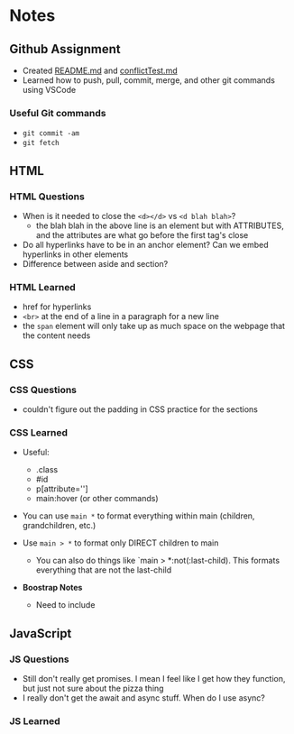 # Notes
## Github Assignment
- Created [README.md](./README.md) and [conflictTest.md](./conflictTest.md)
- Learned how to push, pull, commit, merge, and other git commands using VSCode

### Useful Git commands
- `git commit -am`
- `git fetch`

## HTML
### HTML Questions
- When is it needed to close the `<d></d>` vs `<d blah blah>`?
   - the blah blah in the above line is an element but with ATTRIBUTES, and the attributes are what go before the first tag's close
- Do all hyperlinks have to be in an anchor element? Can we embed hyperlinks in other elements
- Difference between aside and section?

### HTML Learned
- href for hyperlinks
- `<br>` at the end of a line in a paragraph for a new line
- the `span` element will only take up as much space on the webpage that the content needs

## CSS
### CSS Questions
- couldn't figure out the padding in CSS practice for the sections

### CSS Learned
- Useful:
  - .class
  - #id
  - p[attribute='']
  - main:hover (or other commands)
- You can use `main *` to format everything within main (children, grandchildren, etc.)
- Use `main > *` to format only DIRECT children to main
  - You can also do things like `main > *:not(:last-child). This formats everything that are not the last-child

- **Boostrap Notes**
  - Need to include

## JavaScript
### JS Questions
- Still don't really get promises. I mean I feel like I get how they function, but just not sure about the pizza thing
- I really don't get the await and async stuff. When do I use async? 

### JS Learned
